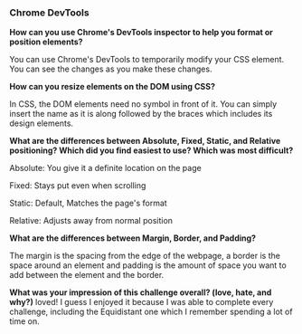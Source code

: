 <h3>Chrome DevTools</h3>

**How can you use Chrome's DevTools inspector to help you format or position elements?**

You can use Chrome's DevTools to temporarily modify your CSS element. You can see the changes as you make these changes.


**How can you resize elements on the DOM using CSS?**

In CSS, the DOM elements need no symbol in front of it. You can simply insert the name as it is along followed by the braces which includes its design elements.


**What are the differences between Absolute, Fixed, Static, and Relative positioning? Which did you find easiest to use? Which was most difficult?**

Absolute: You give it a definite location on the page

Fixed: Stays put even when scrolling

Static: Default, Matches the page's format

Relative: Adjusts away from normal position


**What are the differences between Margin, Border, and Padding?**

The margin is the spacing from the edge of the webpage, a border is the space around an element and padding is the amount of space you want to add between the element and the border.


**What was your impression of this challenge overall? (love, hate, and why?)**
loved! I guess I enjoyed it because I was able to complete every challenge, including the Equidistant one which I remember spending a lot of time on.